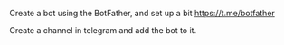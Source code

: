 
Create a bot using the BotFather, and set up a bit https://t.me/botfather

Create a channel in telegram and add the bot to it.


